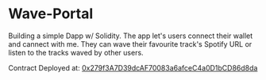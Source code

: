 # Wave-Portal
Building a simple Dapp w/ Solidity. The app let's users connect their wallet and cannect with me. They can wave their favourite track's Spotify URL or listen to the tracks waved by other users. 



Contract Deployed at: [0x279f3A7D39dcAF70083a6afceC4a0D1bCD86d8da](https://rinkeby.etherscan.io/address/0x279f3A7D39dcAF70083a6afceC4a0D1bCD86d8da) 
